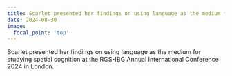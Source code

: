 ```yaml
---
title: Scarlet presented her findings on using language as the medium for studying spatial cognition at the RGS-IBG Annual International Conference 2024 in London
date: 2024-08-30
image:
  focal_point: 'top'
---
```


Scarlet presented her findings on using language as the medium for studying spatial cognition at the RGS-IBG Annual International Conference 2024 in London. 